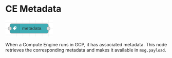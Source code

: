 # CE Metadata

![CE Metadata](images/metadata_node.png)

When a Compute Engine runs in GCP, it has associated metadata.  This node retrieves the corresponding metadata and makes it available in `msg.payload`.
